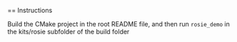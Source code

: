 == Instructions

Build the CMake project in the root README file, and then run `rosie_demo` in the kits/rosie subfolder of the build folder
